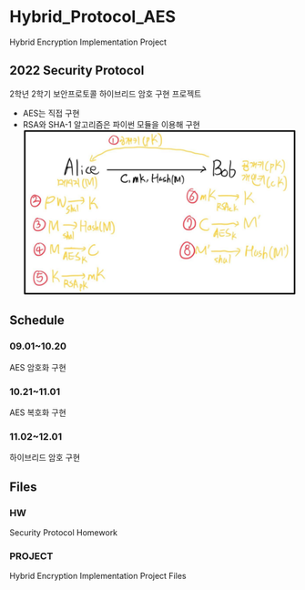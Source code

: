 # Hybrid_Protocol_AES
Hybrid Encryption Implementation Project

## 2022 Security Protocol
2학년 2학기 보안프로토콜 하이브리드 암호 구현 프로젝트
+ AES는 직접 구현
+ RSA와 SHA-1 알고리즘은 파이썬 모듈을 이용해 구현
![과정](https://github.com/realiron00/2022_security_protocol_aes/blob/7365b294a7f0689b88c442f5b28e40fb99095024/%ED%95%98%EC%9D%B4%EB%B8%8C%EB%A6%AC%EB%93%9C%20%EC%95%94%ED%98%B8%20%EA%B5%AC%ED%98%84%EA%B3%BC%EC%A0%95.png)

## Schedule
### 09.01~10.20
AES 암호화 구현
### 10.21~11.01
AES 복호화 구현
### 11.02~12.01
하이브리드 암호 구현

## Files
### HW
Security Protocol Homework
### PROJECT
Hybrid Encryption Implementation Project Files
